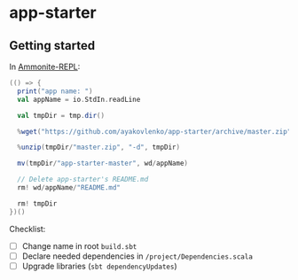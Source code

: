 # app-starter

## Getting started

In [Ammonite-REPL](http://ammonite.io/):

```scala
(() => {
  print("app name: ")
  val appName = io.StdIn.readLine

  val tmpDir = tmp.dir()

  %wget("https://github.com/ayakovlenko/app-starter/archive/master.zip", "-P", tmpDir)

  %unzip(tmpDir/"master.zip", "-d", tmpDir)

  mv(tmpDir/"app-starter-master", wd/appName)

  // Delete app-starter's README.md
  rm! wd/appName/"README.md"

  rm! tmpDir
})()
```

Checklist:

- [ ] Change name in root `build.sbt`
- [ ] Declare needed dependencies in `/project/Dependencies.scala`
- [ ] Upgrade libraries (`sbt dependencyUpdates`)
